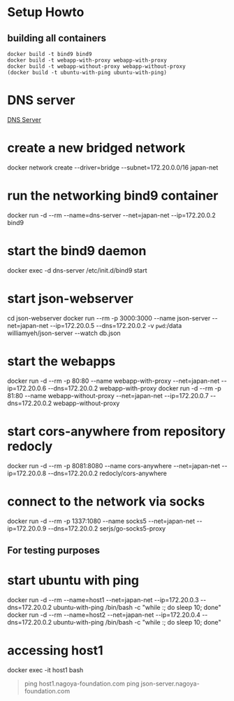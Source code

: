 # Setup Howto

## building all containers
```
docker build -t bind9 bind9
docker build -t webapp-with-proxy webapp-with-proxy
docker build -t webapp-without-proxy webapp-without-proxy
(docker build -t ubuntu-with-ping ubuntu-with-ping)
```

# DNS server
[DNS Server](https://medium.com/nagoya-foundation/running-a-dns-server-in-docker-61cc2003e899)
# <see files in networking>
# create a new bridged network
docker network create --driver=bridge --subnet=172.20.0.0/16 japan-net
# run the networking bind9 container
docker run -d --rm --name=dns-server --net=japan-net --ip=172.20.0.2 bind9
# start the bind9 daemon
docker exec -d dns-server /etc/init.d/bind9 start

# start json-webserver
cd json-webserver
docker run --rm -p 3000:3000 --name json-server --net=japan-net --ip=172.20.0.5 --dns=172.20.0.2 -v `pwd`:/data williamyeh/json-server --watch db.json

# start the webapps
docker run -d --rm -p 80:80 --name webapp-with-proxy --net=japan-net --ip=172.20.0.6 --dns=172.20.0.2 webapp-with-proxy
docker run -d --rm -p 81:80 --name webapp-without-proxy --net=japan-net --ip=172.20.0.7 --dns=172.20.0.2 webapp-without-proxy

# start cors-anywhere from repository redocly
docker run -d --rm -p 8081:8080 --name cors-anywhere --net=japan-net --ip=172.20.0.8 --dns=172.20.0.2 redocly/cors-anywhere

# connect to the network via socks
docker run -d --rm -p 1337:1080 --name socks5 --net=japan-net --ip=172.20.0.9 --dns=172.20.0.2 serjs/go-socks5-proxy

## For testing purposes
# start ubuntu with ping
docker run -d --rm --name=host1 --net=japan-net --ip=172.20.0.3 --dns=172.20.0.2 ubuntu-with-ping /bin/bash -c "while :; do sleep 10; done"
docker run -d --rm --name=host2 --net=japan-net --ip=172.20.0.4 --dns=172.20.0.2 ubuntu-with-ping /bin/bash -c "while :; do sleep 10; done"
# accessing host1
docker exec -it host1 bash
> ping host1.nagoya-foundation.com
> ping json-server.nagoya-foundation.com
